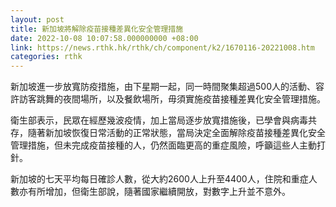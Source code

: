 ```yaml
---
layout: post
title: 新加坡將解除疫苗接種差異化安全管理措施
date: 2022-10-08 10:07:58.000000000 +08:00
link: https://news.rthk.hk/rthk/ch/component/k2/1670116-20221008.htm
categories: rthk
---
```


新加坡進一步放寬防疫措施，由下星期一起，同一時間聚集超過500人的活動、容許訪客跳舞的夜間場所，以及餐飲場所，毋須實施疫苗接種差異化安全管理措施。

衛生部表示，民眾在經歷幾波疫情，加上當局逐步放寬措施後，已學會與病毒共存，隨著新加坡恢復日常活動的正常狀態，當局決定全面解除疫苗接種差異化安全管理措施，但未完成疫苗接種的人，仍然面臨更高的重症風險，呼籲這些人主動打針。

新加坡的七天平均每日確診人數，從大約2600人上升至4400人，住院和重症人數亦有所增加，但衛生部說，隨著國家繼續開放，對數字上升並不意外。
